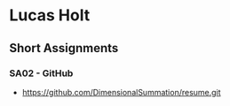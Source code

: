 # Lucas Holt
## Short Assignments
### SA02 - GitHub
- https://github.com/DimensionalSummation/resume.git
